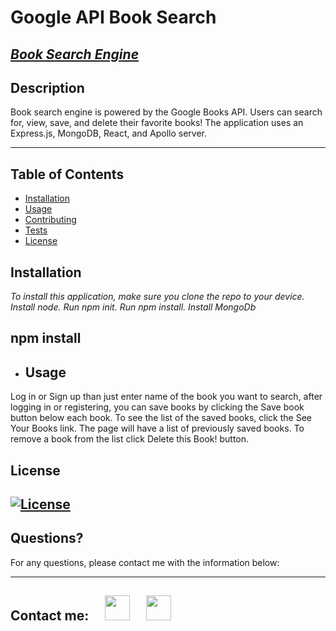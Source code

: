 # Google API Book Search

## _[ Book Search Engine](https://offlinebudgettrack.herokuapp.com/)_

## Description

Book search engine is powered by the Google Books API. Users can search for, view, save, and delete their favorite books! The application uses an Express.js, MongoDB, React, and Apollo server.

---

## Table of Contents

- [Installation](#installation)
- [Usage](#usage)
- [Contributing](#contributing)
- [Tests](#tests)
- [License](#license)

## Installation

_To install this application, make sure you clone the repo to your device. Install node. Run npm init. Run npm install. Install MongoDb_

## npm install

- ## Usage

Log in or Sign up than just enter name of the book you want to search, after logging in or registering, you can save books by clicking the Save book button below each book. To see the list of the saved books, click the See Your Books link. The page will have a list of previously saved books. To remove a book from the list click Delete this Book! button.

## License

## [![License](https://img.shields.io/badge/License-MIT-yellow.svg)](https://opensource.org/licenses/MIT)

## Questions?

For any questions, please contact me with the information below:

---

## Contact me:  [<img src="https://image.flaticon.com/icons/png/512/726/726623.png" width="40" >](mailto:zoneam@gmail.com)  [<img src="https://image.flaticon.com/icons/png/512/270/270798.png" width="40" >](https://github.com/zoneam)
